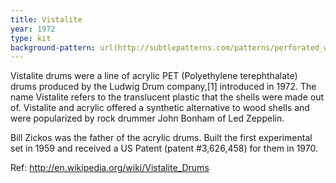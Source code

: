 ```yaml
---
title: Vistalite
year: 1972
type: kit
background-pattern: url(http://subtlepatterns.com/patterns/perforated_white_leather.png)
---
```


Vistalite drums were a line of acrylic PET (Polyethylene terephthalate) drums produced by the Ludwig Drum company,[1] introduced in 1972. The name Vistalite refers to the translucent plastic that the shells were made out of. Vistalite and acrylic offered a synthetic alternative to wood shells and were popularized by rock drummer John Bonham of Led Zeppelin.

Bill Zickos was the father of the acrylic drums. Built the first experimental set in 1959 and received a US Patent (patent #3,626,458) for them in 1970.

Ref: http://en.wikipedia.org/wiki/Vistalite_Drums
